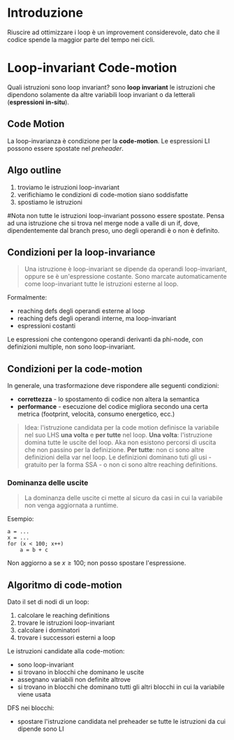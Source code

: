 # Introduzione
Riuscire ad ottimizzare i loop è un improvement considerevole, dato che il codice spende la maggior parte del tempo nei cicli.

# Loop-invariant Code-motion
Quali istruzioni sono loop invariant? sono **loop invariant** le istruzioni che dipendono solamente da altre variabili loop invariant o da letterali (**espressioni in-situ**).

## Code Motion
La loop-invarianza è condizione per la **code-motion**. Le espressioni LI possono essere spostate nel *preheader*.

## Algo outline
1. troviamo le istruzioni loop-invariant
2. verifichiamo le condizioni di code-motion siano soddisfatte
3. spostiamo le istruzioni

#Nota non tutte le istruzioni loop-invariant possono essere spostate. Pensa ad una istruzione che si trova nel merge node a valle di un if, dove, dipendentemente dal branch preso, uno degli operandi è o non è definito.

## Condizioni per la loop-invariance
>Una istruzione è loop-invariant se dipende da operandi loop-invariant, oppure se è un'espressione costante. Sono marcate automaticamente come loop-invariant tutte le istruzioni esterne al loop.

Formalmente:
- reaching defs degli operandi esterne al loop
- reaching defs degli operandi interne, ma loop-invariant
- espressioni costanti

Le espressioni che contengono operandi derivanti da phi-node, con definizioni multiple, non sono loop-invariant.

## Condizioni per la code-motion
In generale, una trasformazione deve rispondere alle seguenti condizioni:
- **correttezza** - lo spostamento di codice non altera la semantica
- **performance** - esecuzione del codice migliora secondo una certa metrica (footprint, velocità, consumo energetico, ecc.)

>Idea: l'istruzione candidata per la code motion definisce la variabile nel suo LHS **una volta** e **per tutte** nel loop.
>**Una volta**: l'istruzione domina tutte le uscite del loop. Aka non esistono percorsi di uscita che non passino per la definizione.
>**Per tutte**: non ci sono altre definizioni della var nel loop. Le definizioni dominano tuti gli usi - gratuito per la forma SSA - o non ci sono altre reaching definitions.

### Dominanza delle uscite
>La dominanza delle uscite ci mette al sicuro da casi in cui la variabile non venga aggiornata a runtime.

Esempio:
```
a = ...
x = ...
for (x < 100; x++)
	a = b + c
```

Non aggiorno a se $x \geq 100$; non posso spostare l'espressione.

## Algoritmo di code-motion
Dato il set di nodi di un loop:
1. calcolare le reaching definitions
2. trovare le istruzioni loop-invariant
3. calcolare i dominatori
4. trovare i successori esterni a loop

Le istruzioni candidate alla code-motion:
- sono loop-invariant
- si trovano in blocchi che dominano le uscite
- assegnano variabili non definite altrove
- si trovano in blocchi che dominano tutti gli altri blocchi in cui la variabile viene usata

DFS nei blocchi:
- spostare l'istruzione candidata nel preheader se tutte le istruzioni da cui dipende sono LI

